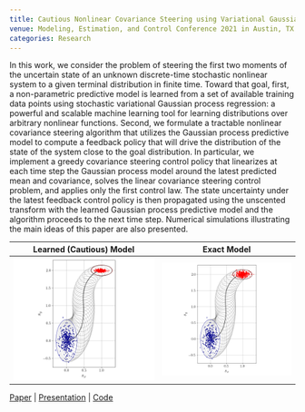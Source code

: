 ```yaml
---
title: Cautious Nonlinear Covariance Steering using Variational Gaussian Process Predictive Models | MECC 2021
venue: Modeling, Estimation, and Control Conference 2021 in Austin, TX.
categories: Research
---
```


In this work, we consider the problem of steering the first two moments of the uncertain state of an unknown discrete-time stochastic nonlinear system to a given terminal distribution in finite time. Toward that goal, first, a non-parametric predictive model is learned from a set of available training data points using stochastic variational Gaussian process regression: a powerful and scalable machine learning tool for learning distributions over arbitrary nonlinear functions. Second, we formulate a tractable nonlinear covariance steering algorithm that utilizes the Gaussian process predictive model to compute a feedback policy that will drive the distribution of the state of the system close to the goal distribution. In particular, we implement a greedy covariance steering control policy that linearizes at each time step the Gaussian process model around the latest predicted mean and covariance, solves the linear covariance steering control problem, and applies only the first control law. The state uncertainty under the latest feedback control policy is then propagated using the unscented transform with the learned Gaussian process predictive model and the algorithm proceeds to the next time step. Numerical simulations illustrating the main ideas of this paper are also presented.

Learned (Cautious) Model   |  Exact Model
:-------------------------:|:-------------------------:
![](/docs/gp_position_uncertainties.png)  |  ![](/docs/exact_position_uncertainties.png)

[Paper](https://arxiv.org/pdf/2010.00778.pdf) | [Presentation](https://alextsolovikos.github.io/docs/MECC_2021_Presentation_Cautious_Nonlinear_Covariance_Steering_using_Variational_Gaussian_Process_Predictive_Models.pdf) | [Code](https://github.com/alextsolovikos/greedyGPCS)
